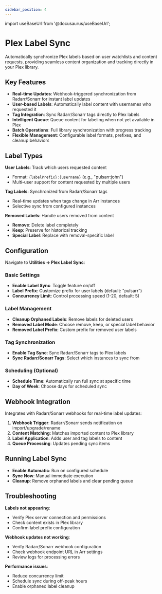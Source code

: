 ```yaml
---
sidebar_position: 4
---
```


import useBaseUrl from '@docusaurus/useBaseUrl';

# Plex Label Sync

Automatically synchronize Plex labels based on user watchlists and content requests, providing seamless content organization and tracking directly in your Plex library.

## Key Features

- **Real-time Updates**: Webhook-triggered synchronization from Radarr/Sonarr for instant label updates
- **User-based Labels**: Automatically label content with usernames who requested it  
- **Tag Integration**: Sync Radarr/Sonarr tags directly to Plex labels
- **Intelligent Queue**: Queue content for labeling when not yet available in Plex
- **Batch Operations**: Full library synchronization with progress tracking
- **Flexible Management**: Configurable label formats, prefixes, and cleanup behaviors

## Label Types

**User Labels**: Track which users requested content
- Format: `{labelPrefix}:{username}` (e.g., "pulsarr:john")
- Multi-user support for content requested by multiple users

**Tag Labels**: Synchronized from Radarr/Sonarr tags
- Real-time updates when tags change in Arr instances
- Selective sync from configured instances

**Removed Labels**: Handle users removed from content
- **Remove**: Delete label completely
- **Keep**: Preserve for historical tracking  
- **Special Label**: Replace with removal-specific label

## Configuration

Navigate to **Utilities → Plex Label Sync**:

### Basic Settings
- **Enable Label Sync**: Toggle feature on/off
- **Label Prefix**: Customize prefix for user labels (default: "pulsarr")
- **Concurrency Limit**: Control processing speed (1-20, default: 5)

### Label Management  
- **Cleanup Orphaned Labels**: Remove labels for deleted users
- **Removed Label Mode**: Choose remove, keep, or special label behavior
- **Removed Label Prefix**: Custom prefix for removed user labels

### Tag Synchronization
- **Enable Tag Sync**: Sync Radarr/Sonarr tags to Plex labels
- **Sync Radarr/Sonarr Tags**: Select which instances to sync from

### Scheduling (Optional)
- **Schedule Time**: Automatically run full sync at specific time
- **Day of Week**: Choose days for scheduled sync

## Webhook Integration

Integrates with Radarr/Sonarr webhooks for real-time label updates:

1. **Webhook Trigger**: Radarr/Sonarr sends notification on import/upgrade/rename
2. **Content Matching**: Matches imported content to Plex library
3. **Label Application**: Adds user and tag labels to content
4. **Queue Processing**: Updates pending sync items

## Running Label Sync

- **Enable Automatic**: Run on configured schedule
- **Sync Now**: Manual immediate execution
- **Cleanup**: Remove orphaned labels and clear pending queue

## Troubleshooting

**Labels not appearing**:
- Verify Plex server connection and permissions
- Check content exists in Plex library
- Confirm label prefix configuration

**Webhook updates not working**:
- Verify Radarr/Sonarr webhook configuration
- Check webhook endpoint URL in Arr settings
- Review logs for processing errors

**Performance issues**:
- Reduce concurrency limit
- Schedule sync during off-peak hours
- Enable orphaned label cleanup